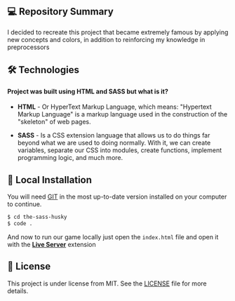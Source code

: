 ## 💻 Repository Summary

I decided to recreate this project that became extremely famous by applying new concepts and colors, in addition to reinforcing my knowledge in preprocessors

## 🛠 Technologies

#### Project was built using **HTML** and **SASS** but what is it?

- **HTML** - Or HyperText Markup Language, which means: "Hypertext Markup Language" is a markup language used in the construction of the "skeleton" of web pages.

- **SASS** - Is a CSS extension language that allows us to do things far beyond what we are used to doing normally. With it, we can create variables, separate our CSS into modules, create functions, implement programming logic, and much more.

## 🔨 Local Installation

You will need [GIT](https://git-scm.com/) in the most up-to-date version installed on your computer to continue.

```bash
$ cd the-sass-husky
$ code .
```

And now to run our game locally just open the `index.html` file and open it with the **[Live Server](https://marketplace.visualstudio.com/items?itemName=ritwickdey.LiveServer)** extension

## 📖 License

This project is under license from MIT. See the [LICENSE](LICENSE.md) file for more details.
